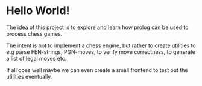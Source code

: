 
Hello World!
============

The idea of this project is to explore and learn how prolog can be used to process chess games.

The intent is not to implement a chess engine, but rather to create utilities to e.g
parse FEN-strings, PGN-moves, to verify move correctness, to generate a list of legal moves
etc.

If all goes well maybe we can even create a small frontend to test out the utilities eventually.
